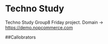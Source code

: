 # Techno Study

Techno Study Group8 Friday project.
Domain -> https://demo.nopcommerce.com

##Callobrators

